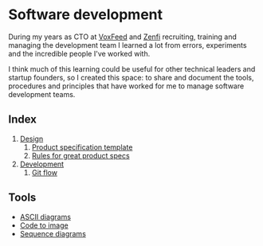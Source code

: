 # Software development

During my years as CTO at [VoxFeed](https://voxfeed.com) and [Zenfi](https://zenfi.mx) recruiting, training and managing the development team I learned a lot from errors, experiments and the incredible people I've worked with.

I think much of this learning could be useful for other technical leaders and startup founders, so I created this space: to share and document the tools, procedures and principles that have worked for me to manage software development teams.

## Index

1. [Design](/design)
   1. [Product specification template](/design/product-specification-template.md)
   2. [Rules for great product specs](/design/rules-for-great-product-specs.md)
2. [Development](/development)
   1. [Git flow](/development/git-flow.md)

## Tools

* [ASCII diagrams](https://dot-to-ascii.ggerganov.com/)
* [Code to image](https://carbon.now.sh/)
* [Sequence diagrams](https://swimlanes.io/)
